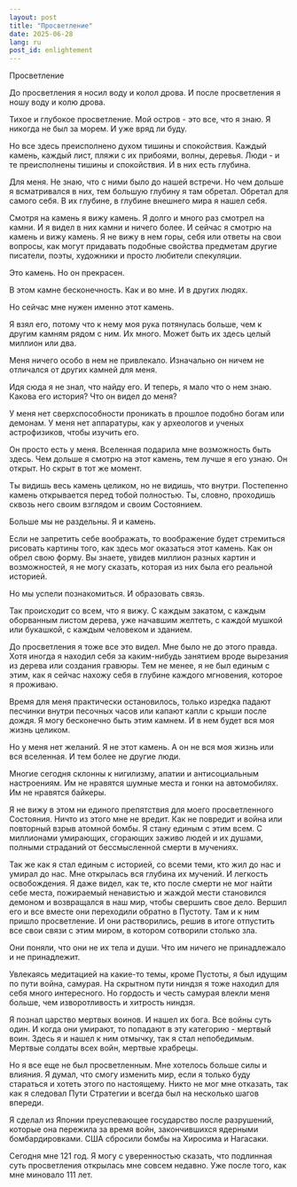 ```yaml
---
layout: post
title: "Просветление"
date: 2025-06-28
lang: ru
post_id: enlightement
---
```


Просветление 

До просветления я носил воду и колол дрова. И после просветления я ношу воду и колю дрова. 

Тихое и глубокое просветление. Мой остров - это все, что я знаю. Я никогда не был за морем. И уже вряд ли буду. 

Но все здесь преисполнено духом тишины и спокойствия. Каждый камень, каждый лист, пляжи с их прибоями, волны, деревья. Люди - и те преисполнены тишины и спокойствия. И в них есть глубина. 

Для меня. Не знаю, что с ними было до нашей встречи. Но чем дольше я всматривался в них, тем большую глубину я там обретал. Обретал для самого себя. В их глубине, в глубине внешнего мира я нашел себя. 

Смотря на камень я вижу камень. Я долго и много раз смотрел на камни. И я видел в них камни и ничего более. И сейчас я смотрю на камень и вижу камень. Я не вижу в нем горы, себя или ответы на свои вопросы, как могут придавать подобные свойства предметам другие писатели, поэты, художники и просто любители спекуляции. 

Это камень. Но он прекрасен. 

В этом камне бесконечность. Как и во мне. И в других людях. 

Но сейчас мне нужен именно этот камень. 

Я взял его, потому что к нему моя рука потянулась больше, чем к другим камням рядом с ним. Их много. Может быть их здесь целый миллион или два. 

Меня ничего особо в нем не привлекало. Изначально он ничем не отличался от других камней для меня. 

Идя сюда я не знал, что найду его. И теперь, я мало что о нем знаю. Какова его история? Что он видел до меня? 

У меня нет сверхспособности проникать в прошлое подобно богам или демонам. У меня нет аппаратуры, как у археологов и ученых астрофизиков, чтобы изучить его. 

Он просто есть у меня. Вселенная подарила мне возможность быть здесь. Чем дольше я смотрю на этот камень, тем лучше я его узнаю. Он открыт. Но скрыт в тот же момент. 

Ты видишь весь камень целиком, но не видишь, что внутри. Постепенно камень открывается перед тобой полностью. Ты, словно, проходишь сквозь него своим взглядом и своим Состоянием. 

Больше мы не раздельны. Я и камень. 

Если не запретить себе воображать, то воображение будет стремиться рисовать картины того, как здесь мог оказаться этот камень. Как он обрел свою форму. Вы знаете, увидев миллион разных картин и возможностей, я не могу сказать, которая из них была его реальной историей. 

Но мы успели познакомиться. И образовать связь. 

Так происходит со всем, что я вижу. С каждым закатом, с каждым оборванным листом дерева, уже начавшим желтеть, с каждой мушкой или букашкой, с каждым человеком и зданием. 

До просветления я тоже все это видел. Мне было не до этого правда. Хотя иногда я находил себя за каким-нибудь занятием вроде вырезания из дерева или создания гравюры. Тем не менее, я не был единым с этим, как я сейчас нахожу себя в глубине каждого мгновения, которое я проживаю. 

Время для меня практически остановилось, только изредка падают песчинки внутри песочных часов или капают капли с крыши после дождя. Я могу бесконечно быть этим камнем. И в нем будет вся моя жизнь целиком. 

Но у меня нет желаний. Я не этот камень. А он не вся моя жизнь или вся вселенная. И тем более не другие люди. 

Многие сегодня склонны к нигилизму, апатии и антисоциальным настроениям. Им не нравятся шумные места и гонки на автомобилях. Им не нравятся байкеры. 

Я не вижу в этом ни единого препятствия для моего просветленного Состояния. Ничто из этого мне не вредит. Как не повредит и война или повторный взрыв атомной бомбы. Я стану единым с этим всем. С миллионами умирающих, сгорающих заживо людей и их душами, полными страданий от бессмысленной смерти в мучениях. 

Так же как я стал единым с историей, со всеми теми, кто жил до нас и умирал до нас. Мне открылась вся глубина их мучений. И легкость освобождения. Я даже видел, как те, кто после смерти не мог найти себе места, пожираемый ненавистью и жаждой мести становился демоном и возвращался в наш мир, чтобы свершить свое дело. Вершил его и все вместе они переходили обратно в Пустоту. Там и к ним пришло просветление. И они растворились, решив в итоге отпустить все свои связи с этим миром, в котором сотворили столько зла. 

Они поняли, что они не их тела и души. Что им ничего не принадлежало и не принадлежит. 

Увлекаясь медитацией на какие-то темы, кроме Пустоты, я был идущим по пути война, самурая. На скрытном пути ниндзя я тоже находил для себя много интересного. Но гордость и честь самурая влекли меня больше, чем изворотливость и хитрость ниндзя. 

Я познал царство мертвых воинов. И нашел их бога. Все войны суть один. И когда они умирают, то попадают в эту категорию - мертвый воин. Здесь я и нашел к ним отмычку, так я стал непобедимым. Мертвые солдаты всех войн, мертвые храбрецы. 

Но я все еще не был просветленным. Мне хотелось больше силы и влияния. Я думал, что смогу изменить мир, если я только буду стараться и хотеть этого по настоящему. Никто не мог мне отказать, так как я следовал Пути Стратегии и всегда был на несколько шагов впереди. 

Я сделал из Японии преуспевающее государство после разрушений, которые она пережила за время войн, закончившихся ядерными бомбардировками. США сбросили бомбы на Хиросима и Нагасаки.  

Сегодня мне 121 год. Я могу с уверенностью сказать, что подлинная суть просветления открылась мне совсем недавно. Уже после того, как мне миновало 111 лет. 